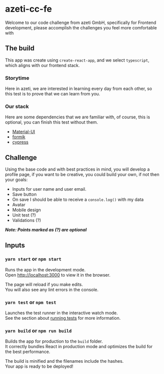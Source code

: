 # azeti-cc-fe

Welcome to our code challenge from azeti GmbH, specifically for Frontend development, please accomplish the challenges you feel more comfortable with

## The build

This app was create using `create-react-app`, and we select `typescript`, which aligns with our frontend stack.

### Storytime

Here in azeti, we are interested in learning every day from each other, so this test is to prove that we can learn from you.

### Our stack

Here are some dependencies that we are familiar with, of course, this is optional, you can finish this test without them.

- [Material-UI](https://material-ui.com/)
- [formik](https://formik.org/)
- [cypress](https://www.cypress.io/)

## Challenge

Using the base code and with best practices in mind, you will develop a profile page, if you want to be creative, you could build your own, if not then your goals:

- Inputs for user name and user email.
- Save button
- On save I should be able to receive a `console.log()` with my data
- Avatar
- Mobile design
- Unit test (?)
- Validations (?)

**_Note: Points marked as (?) are optional_**

## Inputs

### `yarn start` or `npm start`

Runs the app in the development mode.<br />
Open [http://localhost:3000](http://localhost:3000) to view it in the browser.

The page will reload if you make edits.<br />
You will also see any lint errors in the console.

### `yarn test` or `npm test`

Launches the test runner in the interactive watch mode.<br />
See the section about [running tests](https://facebook.github.io/create-react-app/docs/running-tests) for more information.

### `yarn build` or `npm run build`

Builds the app for production to the `build` folder.<br />
It correctly bundles React in production mode and optimizes the build for the best performance.

The build is minified and the filenames include the hashes.<br />
Your app is ready to be deployed!
